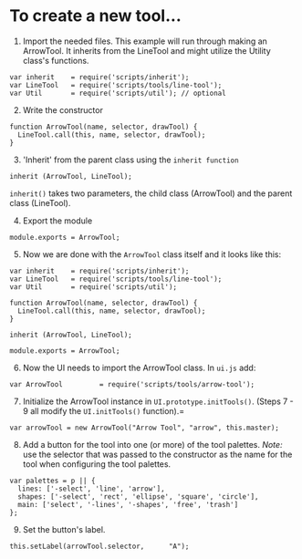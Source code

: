 # To create a new tool...

1. Import the needed files. This example will run through making an ArrowTool.
It inherits from the LineTool and might utilize the Utility class's functions.
```
var inherit    = require('scripts/inherit');
var LineTool   = require('scripts/tools/line-tool');
var Util       = require('scripts/util'); // optional
```

2. Write the constructor
```
function ArrowTool(name, selector, drawTool) {
  LineTool.call(this, name, selector, drawTool);
}
```

3. 'Inherit' from the parent class using the `inherit function`
```
inherit (ArrowTool, LineTool);
```
`inherit()` takes two parameters, the child class (ArrowTool) and the parent
class (LineTool).

4. Export the module
```
module.exports = ArrowTool;
```

5. Now we are done with the `ArrowTool` class itself and it looks like this:
```
var inherit    = require('scripts/inherit');
var LineTool   = require('scripts/tools/line-tool');
var Util       = require('scripts/util');

function ArrowTool(name, selector, drawTool) {
  LineTool.call(this, name, selector, drawTool);
}

inherit (ArrowTool, LineTool);

module.exports = ArrowTool;
```

6. Now the UI needs to import the ArrowTool class. In `ui.js` add:
```
var ArrowTool         = require('scripts/tools/arrow-tool');
```

7. Initialize the ArrowTool instance in `UI.prototype.initTools()`.
(Steps 7 - 9 all modify the `UI.initTools()` function).=
```
var arrowTool = new ArrowTool("Arrow Tool", "arrow", this.master);
```

8. Add a button for the tool into one (or more) of the tool palettes.
*Note:* use the selector that was passed to the constructor as the name
for the tool when configuring the tool palettes.
```
var palettes = p || {
  lines: ['-select', 'line', 'arrow'],
  shapes: ['-select', 'rect', 'ellipse', 'square', 'circle'],
  main: ['select', '-lines', '-shapes', 'free', 'trash']
};
```

9. Set the button's label.
```
this.setLabel(arrowTool.selector,      "A");
```
